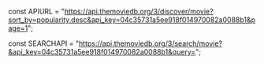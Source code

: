 const APIURL = "https://api.themoviedb.org/3/discover/movie?sort_by=popularity.desc&api_key=04c35731a5ee918f014970082a0088b1&page=1";


const SEARCHAPI = "https://api.themoviedb.org/3/search/movie?&api_key=04c35731a5ee918f014970082a0088b1&query=";